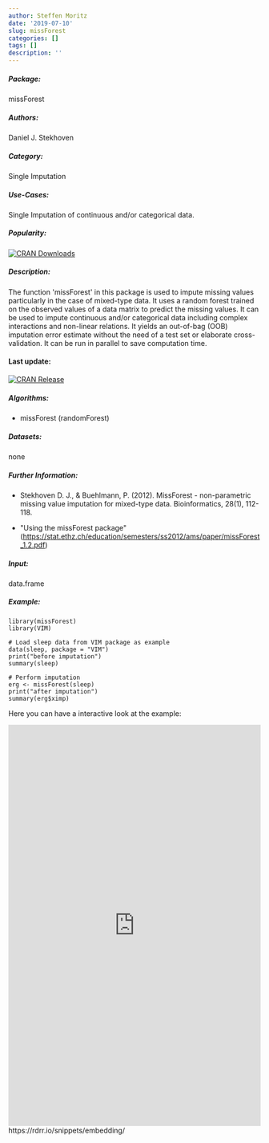 ```yaml
---
author: Steffen Moritz
date: '2019-07-10'
slug: missForest
categories: []
tags: []
description: ''
---
```



##### Package: 
missForest

##### Authors:
Daniel J. Stekhoven

##### Category:
Single Imputation

##### Use-Cases:
Single Imputation of continuous and/or categorical data.

##### Popularity:
[![CRAN Downloads](https://cranlogs.r-pkg.org/badges/missForest)](https://cran.r-project.org/package=missForest)

##### Description:
The function 'missForest' in this package is used to impute missing values particularly in the case of mixed-type data. It uses a random forest trained on the observed values of a data matrix to predict the missing values. It can be used to impute continuous and/or categorical data including complex interactions and non-linear relations. It yields an out-of-bag (OOB) imputation error estimate without the need of a test set or elaborate cross-validation. It can be run in parallel to save computation time.
 
#### Last update:
[![CRAN Release](https://www.r-pkg.org/badges/last-release/missForest
)](https://cran.r-project.org/package=missForest)

##### Algorithms:
- missForest (randomForest)

##### Datasets:
none

##### Further Information:
 - Stekhoven D. J., & Buehlmann, P. (2012). MissForest - non-parametric missing value imputation for
  mixed-type data. Bioinformatics, 28(1), 112-118.
  
- "Using the missForest package" (https://stat.ethz.ch/education/semesters/ss2012/ams/paper/missForest_1.2.pdf)


##### Input: 
data.frame

##### Example:
~~~~ 
library(missForest)
library(VIM)

# Load sleep data from VIM package as example
data(sleep, package = "VIM")
print("before imputation")
summary(sleep)

# Perform imputation
erg <- missForest(sleep)
print("after imputation")
summary(erg$ximp)

~~~~


Here you can have a interactive look at the example:
<iframe width='100%' height='800' src='https://rdrr.io/snippets/embed/?code=library(missForest)%0Alibrary(VIM)%0A%0A%23%20Load%20sleep%20data%20from%20VIM%20package%20as%20example%0Adata(sleep%2C%20package%20%3D%20%22VIM%22)%0Aprint(%22before%20imputation%22)%0Asummary(sleep)%0A%0A%23%20Perform%20imputation%0Aerg%20%3C-%20missForest(sleep)%0Aprint(%22after%20imputation%22)%0Asummary(erg%24ximp)' frameborder='0'></iframe>
 https://rdrr.io/snippets/embedding/ 

